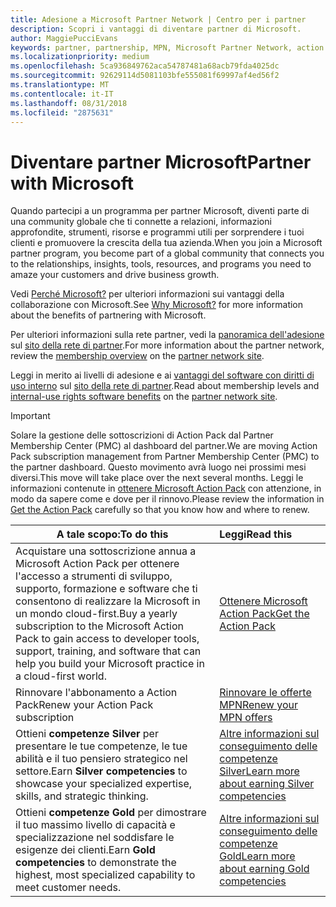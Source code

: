 ```yaml
---
title: Adesione a Microsoft Partner Network | Centro per i partner
description: Scopri i vantaggi di diventare partner di Microsoft.
author: MaggiePucciEvans
keywords: partner, partnership, MPN, Microsoft Partner Network, action pack, sottoscrizione di action pack, vantaggi, vantaggi MPN, adesione, silver, gold, competenze
ms.localizationpriority: medium
ms.openlocfilehash: 5ca936849762aca54787481a68acb79fda4025dc
ms.sourcegitcommit: 92629114d5081103bfe555081f69997af4ed56f2
ms.translationtype: MT
ms.contentlocale: it-IT
ms.lasthandoff: 08/31/2018
ms.locfileid: "2875631"
---
```

# <a name="partner-with-microsoft"></a><span data-ttu-id="e4d55-104">Diventare partner Microsoft</span><span class="sxs-lookup"><span data-stu-id="e4d55-104">Partner with Microsoft</span></span>

<span data-ttu-id="e4d55-105">Quando partecipi a un programma per partner Microsoft, diventi parte di una community globale che ti connette a relazioni, informazioni approfondite, strumenti, risorse e programmi utili per sorprendere i tuoi clienti e promuovere la crescita della tua azienda.</span><span class="sxs-lookup"><span data-stu-id="e4d55-105">When you join a Microsoft partner program, you become part of a global community that connects you to the relationships, insights, tools, resources, and programs you need to amaze your customers and drive business growth.</span></span> 

<span data-ttu-id="e4d55-106">Vedi [Perché Microsoft?](https://partner.microsoft.com/business-opportunities/why-microsoft) per ulteriori informazioni sui vantaggi della collaborazione con Microsoft.</span><span class="sxs-lookup"><span data-stu-id="e4d55-106">See [Why Microsoft?](https://partner.microsoft.com/business-opportunities/why-microsoft) for more information about the benefits of partnering with Microsoft.</span></span> 

<span data-ttu-id="e4d55-107">Per ulteriori informazioni sulla rete partner, vedi la [panoramica dell'adesione](https://partner.microsoft.com/membership) sul [sito della rete di partner](https://partner.microsoft.com).</span><span class="sxs-lookup"><span data-stu-id="e4d55-107">For more information about the partner network, review the [membership overview](https://partner.microsoft.com/membership) on the [partner network site](https://partner.microsoft.com).</span></span> 

<span data-ttu-id="e4d55-108">Leggi in merito ai livelli di adesione e ai [vantaggi del software con diritti di uso interno](https://partner.microsoft.com/membership/internal-use-software) sul [sito della rete di partner](https://partner.microsoft.com).</span><span class="sxs-lookup"><span data-stu-id="e4d55-108">Read about membership levels and [internal-use rights software benefits](https://partner.microsoft.com/membership/internal-use-software) on the [partner network site](https://partner.microsoft.com).</span></span> 

>[!IMPORTANT]
><span data-ttu-id="e4d55-109">Solare la gestione delle sottoscrizioni di Action Pack dal Partner Membership Center (PMC) al dashboard del partner.</span><span class="sxs-lookup"><span data-stu-id="e4d55-109">We are moving Action Pack subscription management from Partner Membership Center (PMC) to the partner dashboard.</span></span> <span data-ttu-id="e4d55-110">Questo movimento avrà luogo nei prossimi mesi diversi.</span><span class="sxs-lookup"><span data-stu-id="e4d55-110">This move will take place over the next several months.</span></span> <span data-ttu-id="e4d55-111">Leggi le informazioni contenute in [ottenere Microsoft Action Pack](mpn-get-action-pack.md) con attenzione, in modo da sapere come e dove per il rinnovo.</span><span class="sxs-lookup"><span data-stu-id="e4d55-111">Please review the information in [Get the Action Pack](mpn-get-action-pack.md) carefully so that you know how and where to renew.</span></span>  

|**<span data-ttu-id="e4d55-112">A tale scopo:</span><span class="sxs-lookup"><span data-stu-id="e4d55-112">To do this</span></span>**   |**<span data-ttu-id="e4d55-113">Leggi</span><span class="sxs-lookup"><span data-stu-id="e4d55-113">Read this</span></span>**   |
|-----------------|:---------------------------|
|<span data-ttu-id="e4d55-114">Acquistare una sottoscrizione annua a Microsoft Action Pack per ottenere l'accesso a strumenti di sviluppo, supporto, formazione e software che ti consentono di realizzare la Microsoft in un mondo cloud-first.</span><span class="sxs-lookup"><span data-stu-id="e4d55-114">Buy a yearly subscription to the Microsoft Action Pack to gain access to developer tools, support, training, and software that can help you build your Microsoft practice in a cloud-first world.</span></span> | [<span data-ttu-id="e4d55-115">Ottenere Microsoft Action Pack</span><span class="sxs-lookup"><span data-stu-id="e4d55-115">Get the Action Pack</span></span>](mpn-get-action-pack.md)|
|<span data-ttu-id="e4d55-116">Rinnovare l'abbonamento a Action Pack</span><span class="sxs-lookup"><span data-stu-id="e4d55-116">Renew your Action Pack subscription</span></span>   |[<span data-ttu-id="e4d55-117">Rinnovare le offerte MPN</span><span class="sxs-lookup"><span data-stu-id="e4d55-117">Renew your MPN offers</span></span>](renew-mpn-offers.md)|
|<span data-ttu-id="e4d55-118">Ottieni **competenze Silver** per presentare le tue competenze, le tue abilità e il tuo pensiero strategico nel settore.</span><span class="sxs-lookup"><span data-stu-id="e4d55-118">Earn **Silver competencies** to showcase your specialized expertise, skills, and strategic thinking.</span></span>|[<span data-ttu-id="e4d55-119">Altre informazioni sul conseguimento delle competenze Silver</span><span class="sxs-lookup"><span data-stu-id="e4d55-119">Learn more about earning Silver competencies</span></span>](https://partner.microsoft.com/membership/competencies)|
|<span data-ttu-id="e4d55-120">Ottieni **competenze Gold** per dimostrare il tuo massimo livello di capacità e specializzazione nel soddisfare le esigenze dei clienti.</span><span class="sxs-lookup"><span data-stu-id="e4d55-120">Earn **Gold competencies** to demonstrate the highest, most specialized capability to meet customer needs.</span></span> |[<span data-ttu-id="e4d55-121">Altre informazioni sul conseguimento delle competenze Gold</span><span class="sxs-lookup"><span data-stu-id="e4d55-121">Learn more about earning Gold competencies</span></span>](https://partner.microsoft.com/membership/competencies)|




